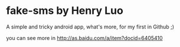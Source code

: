 fake-sms
by Henry Luo
========

A simple and tricky android app, what's more, for my first in Github ;)

you can see more in http://as.baidu.com/a/item?docid=6405410
